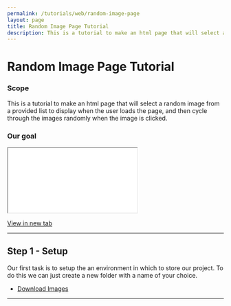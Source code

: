 ```yaml
---
permalink: /tutorials/web/random-image-page
layout: page
title: Random Image Page Tutorial
description: This is a tutorial to make an html page that will select a random image from a provided list to display when the user loads the page, and then cycle through the images randomly when the image is clicked.
---
```


# Random Image Page Tutorial

### Scope

This is a tutorial to make an html page that will select a random image from a provided list to display when the user loads the page, and then cycle through the images randomly when the image is clicked.

### Our goal

<iframe class="code_example" src="{{ '/tutorials/web/examples/random-image-page/index.html?v=' | append: site.github.build_revision | relative_url }}"></iframe>

<a href="./examples/random-image-page/" target="_blank">View in new tab <i class="fa-solid fa-arrow-up-right-from-square"></i></a>

---

## Step 1 - Setup

Our first task is to setup the an environment in which to store our project. To do this we can just create a new folder with a name of your choice. 

- [Download Images](./examples/random-image-page/images.zip)


---


